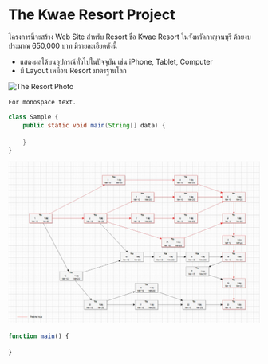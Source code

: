 # The Kwae Resort Project
โครงการนี้จะสร้าง Web Site สำหรับ Resort ชื่อ Kwae Resort ในจังหวัดกาญจนบุรี
ด้วยงบประมาณ 650,000 บาท มีรายละเอียดดังนี้

* แสดงผลได้บนอุปกรณ์ทั่วไปในปัจจุบัน เช่น iPhone, Tablet, Computer
* มี Layout เหมือน Resort มาตรฐานโลก

![The Resort Photo](resort.jpg)

```
For monospace text.
```

```java
class Sample {
    public static void main(String[] data) {

    }
}
```

![Diagram of the system](diagram.png.jpg)

```javascript
function main() {

}
```

 

